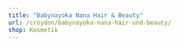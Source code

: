 ```yaml
---
title: "Babynayoka Nana Hair & Beauty"
url: /croydon/babynayoka-nana-hair-und-beauty/
shop: Kosmetik
---
```

